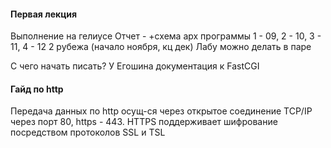 
#### Первая лекция
Выполнение на гелиусе
Отчет - +схема арх программы
1 - 09, 2 - 10, 3 - 11, 4 - 12
2 рубежа (начало ноября, кц дек)
Лабу можно делать в паре

С чего начать писать?
У Егошина документация к FastCGI

#### Гайд по http
Передача данных по http осущ-ся через открытое соединение TCP/IP через порт 80, https - 443.
HTTPS поддерживает шифрование посредством протоколов SSL и TSL

